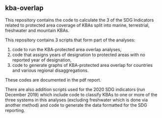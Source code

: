 ## kba-overlap

This repository contains the code to calculate the 3 of the SDG Indicators related to protected area coverage of KBAs split into marine, terrestrial, freshwater and mountain KBAs. 

This repository contains 3 scripts that form part of the analyses: 
1.  code to run the KBA-protected area overlap analyses,
1.  code that assigns years of designation to protected areas with no reported year of designation,
1.  code to generate graphs of KBA-protected area overlap for countries and various regional disaggregations. 

These codes are documented in the pdf report. 

There are also addition scripts used for the 2020 SDG indicators (run December 2019) which include code to classify KBAs to one or more of the three systems in this analyses (excluding freshwater which is done via another method) and code to generate the data formatted for the SDG reporting.
